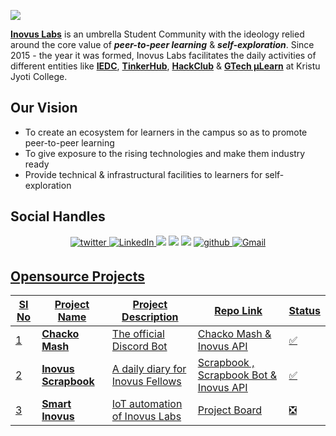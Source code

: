 ![](https://user-images.githubusercontent.com/44474792/187961960-ae728077-6fb4-4e40-b074-aa6fabb396ee.jpg)

[**Inovus Labs**](https://inovuslabs.org/) is an umbrella Student Community with the ideology relied around the core value of **_peer-to-peer learning_** & **_self-exploration_**. Since 2015 - the year it was formed, Inovus Labs facilitates the daily activities of different entities like [**IEDC**](https://iedc.startupmission.in/), [**TinkerHub**](https://tinkerhub.org/), [**HackClub**](https://kjcmt.hackclub.com/) & [**GTech µLearn**](https://mulearn.org/) at Kristu Jyoti College.

## Our Vision

- To create an ecosystem for learners in the campus so as to promote peer-to-peer learning
- To give exposure to the rising technologies and make them industry ready
- Provide technical & infrastructural facilities to learners for self-exploration

## Social Handles

<p align="center">
    <a href="https://twitter.com/InovusLabs" target="_blank">
        <img src=https://img.shields.io/badge/twitter-%2300acee.svg?&style=for-the-badge&logo=twitter&logoColor=white alt=twitter style="margin-bottom: 5px;" />
    </a>
    <a href=https://www.linkedin.com/company/inovuslabs target="_blank">
        <img alt="LinkedIn" src="https://img.shields.io/badge/linkedin%20-%230077B5.svg?&style=for-the-badge&logo=linkedin&logoColor=white"/>
    </a>
    <a href="https://instagram.com/inovuslabs">
        <img src="https://img.shields.io/badge/Instagram-E4405F?style=for-the-badge&logo=instagram&logoColor=white"></a>
    <a href="https://join.inovuslabs.org">
        <img src="https://img.shields.io/badge/Discord-7289DA?style=for-the-badge&logo=discord&logoColor=white"></a>
    <a href="https://medium.com/inovus-labs-iedc">
        <img src="https://img.shields.io/badge/Medium-12100E?style=for-the-badge&logo=medium&logoColor=white"></a>
    <a href="https://github.com/inovus-labs" target="_blank">
        <img src=https://img.shields.io/badge/github-%2324292e.svg?&style=for-the-badge&logo=github&logoColor=white alt=github style="margin-bottom: 5px;" />
    </a>
    <a href="mailto:inovuslabs@kjcmt.ac.in">
        <img alt="Gmail" src="https://img.shields.io/badge/Gmail-D14836?style=for-the-badge&logo=gmail&logoColor=white" />
</p>

## Opensource Projects

| SI No | Project Name | Project Description | Repo Link | Status |
| --- | --- | --- | --- | --- |
| 1 | **Chacko Mash** | The official Discord Bot | [Chacko Mash](https://github.com/inovus-labs/chacko-mash) & [Inovus API](https://github.com/inovus-labs/inovus-api) | :white_check_mark: |
| 2 | **Inovus Scrapbook** | A daily diary for Inovus Fellows | [Scrapbook](https://github.com/inovus-labs/scrapbook) , [Scrapbook Bot](https://github.com/decoded-cipher/scrapbook-bot) & [Inovus API](https://github.com/inovus-labs/inovus-api)| :white_check_mark: |
| 3 | **Smart Inovus** | IoT automation of Inovus Labs | [Project Board](https://github.com/users/decoded-cipher/projects/8) | :negative_squared_cross_mark: |

